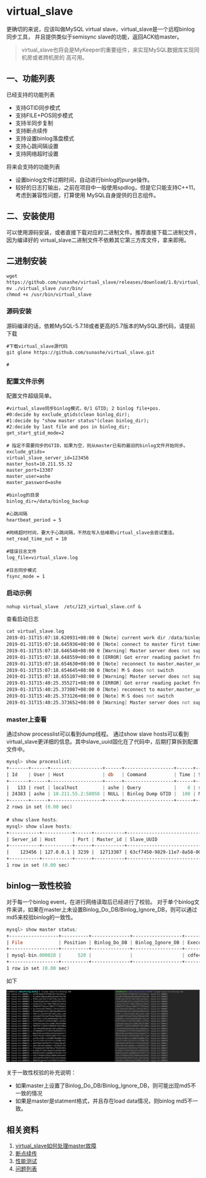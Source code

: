 # virtual_slave

更确切的来说，应该叫做MySQL virtual slave，virtual_slave是一个远程binlog同步工具，
并且提供类似于semisync slave的功能，返回ACK给master。
> virtual_slave也将会是MyKeeper的重要组件，来实现MySQL数据库实现同机房或者跨机房的
高可用。

## 一、功能列表

已经支持的功能列表
- 支持GTID同步模式
- 支持FILE+POS同步模式
- 支持半同步复制
- 支持断点续传
- 支持设置binlog落盘模式
- 支持心跳间隔设置
- 支持网络超时设置

将来会支持的功能列表

- 设置binlog文件过期时间，自动进行binlog的purge操作。
- 较好的日志打输出，之前在项目中一般使用spdlog，但是它只能支持C++11，考虑到兼容性问题，打算使用
MySQL自身提供的日志组件。

## 二、安装使用

可以使用源码安装，或者直接下载对应的二进制文件。推荐直接下载二进制文件，因为编译好的
virtual_slave二进制文件不依赖其它第三方库文件，拿来即用。

## 二进制安装

```$xslt
wget https://github.com/sunashe/virtual_slave/releases/download/1.0/virtual_slave
mv ./virtual_slave /usr/bin/
chmod +x /usr/bin/virtual_slave
```


### 源码安装
源码编译的话，依赖MySQL-5.7.18或者更高的5.7版本的MySQL源代码，请提前下载

```$xslt
#下载virtual_slave源代码
git glone https://github.com/sunashe/virtual_slave.git

#
```

### 配置文件示例

配置文件超级简单。

```$xslt
#virtual_slave同步binlog模式，0/1 GTID; 2 binlog file+pos.
#0:decide by exclude_gtids(clean binlog_dir);
#1:decide by "show master status"(clean binlog_dir);
#2:decide by last file and pos in binlog_dir;
get_start_gtid_mode=2

# 指定不需要同步的GTID，如果为空，则从master已有的最旧的binlog文件开始同步。
exclude_gtids=
virtual_slave_server_id=123456
master_host=10.211.55.32
master_port=13307
master_user=ashe
master_password=ashe

#binlog的目录
binlog_dir=/data/binlog_backup

#心跳间隔
heartbeat_period = 5

#网络超时时间，要大于心跳间隔，不然在写入低峰期virtual_slave会尝试重连。
net_read_time_out = 10

#错误日志文件
log_file=virtual_slave.log

#日志同步模式
fsync_mode = 1

```

### 启动示例
```$xslt
nohup virtual_slave  /etc/123_virtual_slave.cnf &
```
查看启动日志
```asm
cat virtual_slave.log
2019-01-31T15:07:18.620931+08:00 0 [Note] current work dir /data/binlog_backup/100.106.30.3_13307
2019-01-31T15:07:18.645936+08:00 0 [Note] connect to master first times,master_uuid:1c78a195-b077-11e6-9a8f-246e9601e1c8
2019-01-31T15:07:18.646548+08:00 0 [Warning] Master server does not support semi-sync, fallback to asynchronous replication
2019-01-31T15:07:18.648559+08:00 0 [ERROR] Got error reading packet from server: 1236,The slave is connecting using CHANGE MASTER TO MASTER_AUTO_POSITION = 1, but the master has purged binary logs containing GTIDs that the slave requires.
2019-01-31T15:07:18.654630+08:00 0 [Note] reconnect to master,master_uuid:1c78a195-b077-11e6-9a8f-246e9601e1c8
2019-01-31T15:07:18.654645+08:00 0 [Note] M-S does not switch
2019-01-31T15:07:18.655107+08:00 0 [Warning] Master server does not support semi-sync, fallback to asynchronous replication
2019-01-31T15:40:25.355271+08:00 0 [ERROR] Got error reading packet from server: 2013,Lost connection to MySQL server during query
2019-01-31T15:40:25.373087+08:00 0 [Note] reconnect to master,master_uuid:1c78a195-b077-11e6-9a8f-246e9601e1c8
2019-01-31T15:40:25.373126+08:00 0 [Note] M-S does not switch
2019-01-31T15:40:25.373652+08:00 0 [Warning] Master server does not support semi-sync, fallback to asynchronous replication
```

### master上查看
通过show processlist可以看到dump线程。
通过show slave hosts可以看到virtual_slave更详细的信息。其中slave_uuid固化在了代码中，后期打算拆到配置文件中。
```asm
mysql> show processlist;
+-------+------+-------------------+------+------------------+------+---------------------------------------------------------------+------------------+
| Id    | User | Host              | db   | Command          | Time | State                                                         | Info             |
+-------+------+-------------------+------+------------------+------+---------------------------------------------------------------+------------------+
|   133 | root | localhost         | ashe | Query            |    0 | starting                                                      | show processlist |
| 24383 | ashe | 10.211.55.2:58058 | NULL | Binlog Dump GTID |  108 | Master has sent all binlog to slave; waiting for more updates | NULL             |
+-------+------+-------------------+------+------------------+------+---------------------------------------------------------------+------------------+
2 rows in set (0.00 sec)

# show slave hosts;
mysql> show slave hosts;
+-----------+-----------+------+-----------+--------------------------------------+
| Server_id | Host      | Port | Master_id | Slave_UUID                           |
+-----------+-----------+------+-----------+--------------------------------------+
|    123456 | 127.0.0.1 | 3239 |  12713307 | 63cf7450-9829-11e7-8a58-000c2985ca33 |
+-----------+-----------+------+-----------+--------------------------------------+
1 row in set (0.00 sec)

```


## binlog一致性校验
对于每一个binlog event，在进行网络读取后已经进行了校验。
对于单个binlog文件来讲，如果在master上未设置Binlog_Do_DB/Binlog_Ignore_DB，则可以通过md5来校验binlog的一致性。
```asm
mysql> show master status;
+------------------+----------+--------------+------------------+-------------------------------------------------+
| File             | Position | Binlog_Do_DB | Binlog_Ignore_DB | Executed_Gtid_Set                               |
+------------------+----------+--------------+------------------+-------------------------------------------------+
| mysql-bin.000028 |      520 |              |                  | cdfe45e6-c227-11e8-abf5-001c42bf9720:1-178:1000 |
+------------------+----------+--------------+------------------+-------------------------------------------------+
1 row in set (0.00 sec)
```

如下

![binlog_md5](./image/binlog_md5.png)

关于一致性校验的补充说明：
- 如果master上设置了Binlog_Do_DB/Binlog_Ignore_DB，则可能出现md5不一致的情况
- 如果是master是statment格式，并且存在load data情况，则binlog md5不一致。

## 相关资料
1. [virtual_slave如何处理master故障](./doc/virtual_slave如何处理master故障.md)
2. [断点续传](./doc/断点续传.md)
3. [性能测试](./doc/性能测试.md)
4. [问题列表](./doc/问题列表.md)
